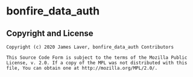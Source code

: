 # bonfire\_data\_auth



## Copyright and License

    Copyright (c) 2020 James Laver, bonfire_data_auth Contributors
    
    This Source Code Form is subject to the terms of the Mozilla Public
    License, v. 2.0. If a copy of the MPL was not distributed with this
    file, You can obtain one at http://mozilla.org/MPL/2.0/.
